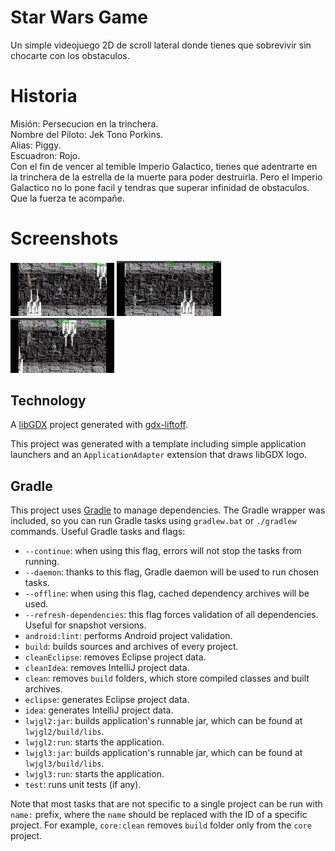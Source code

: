 # Star Wars Game

Un simple videojuego 2D de scroll lateral donde tienes que sobrevivir sin chocarte con los obstaculos.

# Historia

Misión: Persecucion en la trinchera.</br>
Nombre del Piloto: Jek Tono Porkins.</br>
Alias: Piggy.</br>
Escuadron: Rojo.</br>
Con el fin de vencer al temible Imperio Galactico, tienes que adentrarte en la trinchera de la estrella de la muerte para poder destruirla. Pero el Imperio Galactico no lo pone facil y tendras que superar infinidad de obstaculos. Que la fuerza te acompañe.

# Screenshots

<div>
<img width='33%' src='https://github.com/TheLordRalph/StarWarsGame/blob/master/assets/screenshots/Screenshot_1.png'>
<img width='33%' src='https://github.com/TheLordRalph/StarWarsGame/blob/master/assets/screenshots/Screenshot_2.png'>
<img width='33%' src='https://github.com/TheLordRalph/StarWarsGame/blob/master/assets/screenshots/Screenshot_3.png'>
</div>
  
## Technology

A [libGDX](https://libgdx.com/) project generated with [gdx-liftoff](https://github.com/tommyettinger/gdx-liftoff).

This project was generated with a template including simple application launchers and an `ApplicationAdapter` extension that draws libGDX logo.

## Gradle

This project uses [Gradle](http://gradle.org/) to manage dependencies.
The Gradle wrapper was included, so you can run Gradle tasks using `gradlew.bat` or `./gradlew` commands.
Useful Gradle tasks and flags:

- `--continue`: when using this flag, errors will not stop the tasks from running.
- `--daemon`: thanks to this flag, Gradle daemon will be used to run chosen tasks.
- `--offline`: when using this flag, cached dependency archives will be used.
- `--refresh-dependencies`: this flag forces validation of all dependencies. Useful for snapshot versions.
- `android:lint`: performs Android project validation.
- `build`: builds sources and archives of every project.
- `cleanEclipse`: removes Eclipse project data.
- `cleanIdea`: removes IntelliJ project data.
- `clean`: removes `build` folders, which store compiled classes and built archives.
- `eclipse`: generates Eclipse project data.
- `idea`: generates IntelliJ project data.
- `lwjgl2:jar`: builds application's runnable jar, which can be found at `lwjgl2/build/libs`.
- `lwjgl2:run`: starts the application.
- `lwjgl3:jar`: builds application's runnable jar, which can be found at `lwjgl3/build/libs`.
- `lwjgl3:run`: starts the application.
- `test`: runs unit tests (if any).

Note that most tasks that are not specific to a single project can be run with `name:` prefix, where the `name` should be replaced with the ID of a specific project.
For example, `core:clean` removes `build` folder only from the `core` project.
